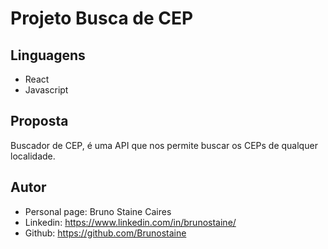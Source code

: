# Projeto Busca de CEP

## Linguagens
- React
- Javascript

## Proposta

Buscador de CEP, é uma API que nos permite buscar os CEPs de qualquer localidade.

## Autor 

- Personal page: Bruno Staine Caires
- Linkedin: https://www.linkedin.com/in/brunostaine/
- Github: https://github.com/Brunostaine